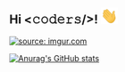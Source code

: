 <h2> Hi <𝚌𝚘𝚍𝚎𝚛𝚜/>! <img src="https://github.com/ABSphreak/ABSphreak/blob/master/gifs/Hi.gif" width="30px"></h2>
<a href="https://imgur.com/Zd3duTA"><img src="https://i.imgur.com/Zd3duTA.png" title="source: imgur.com" /></a>

[![Anurag's GitHub stats](https://github-readme-stats.vercel.app/api?username=aldomatus)](https://github.com/aldomatus/github-readme-stats)
